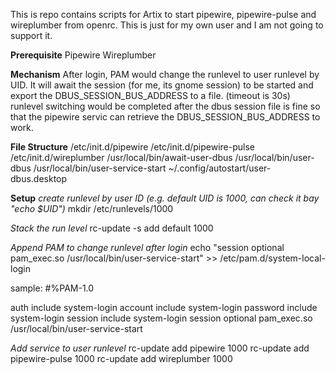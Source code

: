 This is repo contains scripts for Artix to start pipewire, pipewire-pulse and wireplumber from openrc.
This is just for my own user and I am not going to support it.

**Prerequisite**
Pipewire
Wireplumber

**Mechanism**
After login, PAM would change the runlevel to user runlevel by UID.
It will await the session (for me, its gnome session) to be started and export the DBUS_SESSION_BUS_ADDRESS to a file. (timeout is 30s)
runlevel switching would be completed after the dbus session file is fine so that the pipewire servic can retrieve the DBUS_SESSION_BUS_ADDRESS to work.

**File Structure**
/etc/init.d/pipewire
/etc/init.d/pipewire-pulse
/etc/init.d/wireplumber
/usr/local/bin/await-user-dbus
/usr/local/bin/user-dbus
/usr/local/bin/user-service-start
~/.config/autostart/user-dbus.desktop

**Setup**
*create runlevel by user ID (e.g. default UID is 1000, can check it bay "echo $UID")*
mkdir /etc/runlevels/1000

*Stack the run level*
rc-update -s add default 1000

*Append PAM to change runlevel after login*
echo "session   optional  pam_exec.so /usr/local/bin/user-service-start" >> /etc/pam.d/system-local-login

sample:
#%PAM-1.0

auth      include   system-login
account   include   system-login
password  include   system-login
session   include   system-login
session   optional  pam_exec.so /usr/local/bin/user-service-start

*Add service to user runlevel*
rc-update add pipewire 1000
rc-update add pipewire-pulse 1000
rc-update add wireplumber 1000
